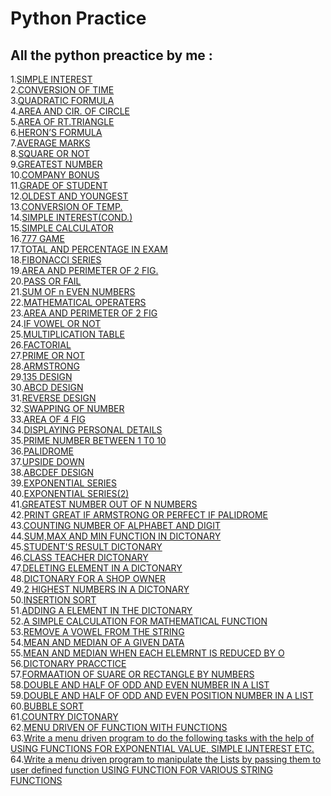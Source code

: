 # Python Practice
## All the python preactice by me :
1.[SIMPLE INTEREST](https://github.com/Saiyam-3005/python-practice/blob/e959e80f00f75c6dc2b7a6865b6aa17b77c8ccc1/code%2001.py)<br>
2.[CONVERSION OF TIME](https://github.com/Saiyam-3005/python-practice/blob/db015f9a25870dd29dc44b21b49d5536709340f7/code%2002.py)<br>
3.[QUADRATIC FORMULA](https://github.com/Saiyam-3005/python-practice/blob/8d25ae0ad39254fbcd036ec58694152994fb5007/code%2003.py)<br>
4.[AREA AND CIR. OF CIRCLE](https://github.com/Saiyam-3005/python-practice/blob/e74921c1288eeda992da8ab3e32d07dd7e103e46/code%2004.py)<br>
5.[AREA OF RT.TRIANGLE](https://github.com/Saiyam-3005/python-practice/blob/79596814dcabc818a2874d68e872b71c9272ae91/code%2005.py)<br>
6.[HERON’S FORMULA](https://github.com/Saiyam-3005/python-practice/blob/94560534042fd236c8ecd3547341bf28ad91d8ba/code%2006.py)<br>
7.[AVERAGE MARKS](https://github.com/Saiyam-3005/python-practice/blob/652dcfee6fd76dfb5a354e72b594d33a8fe92e2b/code%2007.py)<br>
8.[SQUARE OR NOT](https://github.com/Saiyam-3005/python-practice/blob/bad7076f0d821ce7f9576d68eef4c7fa326ffe5a/code%2008.py)<br>
9.[GREATEST NUMBER](https://github.com/Saiyam-3005/python-practice/blob/5d451cd74e84407b044902dbbdfb3ad129db1825/code%2009.py)<br>
10.[COMPANY BONUS](https://github.com/Saiyam-3005/python-practice/blob/ca16599432c2b68c2c44ca74005386aaa724e4d4/code%2010.py)<br>
11.[GRADE OF STUDENT](https://github.com/Saiyam-3005/python-practice/blob/ca16599432c2b68c2c44ca74005386aaa724e4d4/code%2011.py)<br>
12.[OLDEST AND YOUNGEST](https://github.com/Saiyam-3005/python-practice/blob/ca16599432c2b68c2c44ca74005386aaa724e4d4/code%2012.py)<br>
13.[CONVERSION OF TEMP.](https://github.com/Saiyam-3005/python-practice/blob/23952dba768553ed21ba7ba0f0b7de95121eedec/code%2013.py)<br>
14.[SIMPLE INTEREST(COND.)](https://github.com/Saiyam-3005/python-practice/blob/ca16599432c2b68c2c44ca74005386aaa724e4d4/code%2014.py)<br>
15.[SIMPLE CALCULATOR](https://github.com/Saiyam-3005/python-practice/blob/ca16599432c2b68c2c44ca74005386aaa724e4d4/code%2015.py)<br>
16.[777 GAME](https://github.com/Saiyam-3005/python-practice/blob/ca16599432c2b68c2c44ca74005386aaa724e4d4/code%2016.py)<br>
17.[TOTAL AND PERCENTAGE IN EXAM](https://github.com/Saiyam-3005/python-practice/blob/ca16599432c2b68c2c44ca74005386aaa724e4d4/code%2017.py)<br>
18.[FIBONACCI SERIES](https://github.com/Saiyam-3005/python-practice/blob/ca16599432c2b68c2c44ca74005386aaa724e4d4/code%2018.py)<br>
19.[AREA AND PERIMETER OF 2 FIG.](https://github.com/Saiyam-3005/python-practice/blob/ca16599432c2b68c2c44ca74005386aaa724e4d4/code%2019.py)<br>
20.[PASS OR FAIL](https://github.com/Saiyam-3005/python-practice/blob/ca16599432c2b68c2c44ca74005386aaa724e4d4/code%2020.py)<br>
21.[SUM OF n EVEN NUMBERS](https://github.com/Saiyam-3005/python-practice/blob/23952dba768553ed21ba7ba0f0b7de95121eedec/code%2021.py)<br>
22.[MATHEMATICAL OPERATERS](https://github.com/Saiyam-3005/python-practice/blob/23952dba768553ed21ba7ba0f0b7de95121eedec/code%2022.py)<br>
23.[AREA AND PERIMETER OF 2 FIG](https://github.com/Saiyam-3005/python-practice/blob/23952dba768553ed21ba7ba0f0b7de95121eedec/code%2023.py)<br>
24.[IF VOWEL OR NOT](https://github.com/Saiyam-3005/python-practice/blob/23952dba768553ed21ba7ba0f0b7de95121eedec/code%2024.py)<br>
25.[MULTIPLICATION TABLE](https://github.com/Saiyam-3005/python-practice/blob/23952dba768553ed21ba7ba0f0b7de95121eedec/code%2025.py)<br>
26.[FACTORIAL](https://github.com/Saiyam-3005/python-practice/blob/23952dba768553ed21ba7ba0f0b7de95121eedec/code%2026.py)<br>
27.[PRIME OR NOT](https://github.com/Saiyam-3005/python-practice/blob/23952dba768553ed21ba7ba0f0b7de95121eedec/code%2027.py)<br>
28.[ARMSTRONG](https://github.com/Saiyam-3005/python-practice/blob/23952dba768553ed21ba7ba0f0b7de95121eedec/code%2028.py)<br>
29.[135 DESIGN](https://github.com/Saiyam-3005/python-practice/blob/23952dba768553ed21ba7ba0f0b7de95121eedec/code%2029.py)<br>
30.[ABCD DESIGN](https://github.com/Saiyam-3005/python-practice/blob/23952dba768553ed21ba7ba0f0b7de95121eedec/code%2030.py)<br>
31.[REVERSE DESIGN](https://github.com/Saiyam-3005/python-practice/blob/23952dba768553ed21ba7ba0f0b7de95121eedec/code%2031.py)<br>
32.[SWAPPING OF NUMBER](https://github.com/Saiyam-3005/python-practice/blob/23952dba768553ed21ba7ba0f0b7de95121eedec/code%2032.py)<br>
33.[AREA OF 4 FIG](https://github.com/Saiyam-3005/python-practice/blob/23952dba768553ed21ba7ba0f0b7de95121eedec/code%2033.py)<br>
34.[DISPLAYING PERSONAL DETAILS](https://github.com/Saiyam-3005/python-practice/blob/23952dba768553ed21ba7ba0f0b7de95121eedec/code%2034.py)<br>
35.[PRIME NUMBER BETWEEN 1 T0 10 ](https://github.com/Saiyam-3005/python-practice/blob/23952dba768553ed21ba7ba0f0b7de95121eedec/code%2035.py)<br>
36.[PALIDROME](https://github.com/Saiyam-3005/python-practice/blob/23952dba768553ed21ba7ba0f0b7de95121eedec/code%2036.py)<br>
37.[UPSIDE DOWN](https://github.com/Saiyam-3005/python-practice/blob/23952dba768553ed21ba7ba0f0b7de95121eedec/code%2037.py)<br>
38.[ABCDEF DESIGN](https://github.com/Saiyam-3005/python-practice/blob/23952dba768553ed21ba7ba0f0b7de95121eedec/code%2038.py)<br>
39.[EXPONENTIAL SERIES](https://github.com/Saiyam-3005/python-practice/blob/23952dba768553ed21ba7ba0f0b7de95121eedec/code%2039.py)<br>
40.[EXPONENTIAL SERIES(2)](https://github.com/Saiyam-3005/python-practice/blob/23952dba768553ed21ba7ba0f0b7de95121eedec/code%2040.py)<br>
41.[GREATEST NUMBER OUT OF N NUMBERS](https://github.com/Saiyam-3005/python-practice/blob/23952dba768553ed21ba7ba0f0b7de95121eedec/code%2041.py)<br>
42.[PRINT GREAT IF ARMSTRONG OR PERFECT IF PALIDROME](https://github.com/Saiyam-3005/python-practice/blob/23952dba768553ed21ba7ba0f0b7de95121eedec/code%2042.py)<br>
43.[COUNTING NUMBER OF ALPHABET AND DIGIT](https://github.com/Saiyam-3005/python-practice/blob/23952dba768553ed21ba7ba0f0b7de95121eedec/code%2043.py)<br>
44.[SUM,MAX AND MIN FUNCTION IN DICTONARY](https://github.com/Saiyam-3005/python-practice/blob/23952dba768553ed21ba7ba0f0b7de95121eedec/code%2044.py)<br>
45.[STUDENT'S RESULT DICTONARY](https://github.com/Saiyam-3005/python-practice/blob/23952dba768553ed21ba7ba0f0b7de95121eedec/code%2045.py)<br>
46.[CLASS TEACHER DICTONARY](https://github.com/Saiyam-3005/python-practice/blob/23952dba768553ed21ba7ba0f0b7de95121eedec/code%2046.py)<br>
47.[DELETING ELEMENT IN A DICTONARY](https://github.com/Saiyam-3005/python-practice/blob/23952dba768553ed21ba7ba0f0b7de95121eedec/code%2047.py)<br>
48.[DICTONARY FOR A SHOP OWNER](https://github.com/Saiyam-3005/python-practice/blob/23952dba768553ed21ba7ba0f0b7de95121eedec/code%2048.py)<br>
49.[2 HIGHEST NUMBERS IN A DICTONARY](https://github.com/Saiyam-3005/python-practice/blob/23952dba768553ed21ba7ba0f0b7de95121eedec/code%2049.py)<br>
50.[INSERTION SORT](https://github.com/Saiyam-3005/python-practice/blob/23952dba768553ed21ba7ba0f0b7de95121eedec/code%2050.py)<br>
51.[ADDING  A ELEMENT IN THE DICTONARY](https://github.com/Saiyam-3005/python-practice/blob/23952dba768553ed21ba7ba0f0b7de95121eedec/code%2051.py)<br>
52.[A SIMPLE CALCULATION FOR MATHEMATICAL FUNCTION](https://github.com/Saiyam-3005/python-practice/blob/23952dba768553ed21ba7ba0f0b7de95121eedec/code%2052.py) <br>
53.[REMOVE A VOWEL FROM THE STRING](https://github.com/Saiyam-3005/python-practice/blob/23952dba768553ed21ba7ba0f0b7de95121eedec/code%2053.py)<br>
54.[MEAN AND MEDIAN OF A GIVEN DATA](https://github.com/Saiyam-3005/python-practice/blob/23952dba768553ed21ba7ba0f0b7de95121eedec/code%2054.py)<br>
55.[MEAN AND MEDIAN WHEN EACH ELEMRNT IS REDUCED BY O](https://github.com/Saiyam-3005/python-practice/blob/23952dba768553ed21ba7ba0f0b7de95121eedec/code%2055.py)<br>
56.[DICTONARY PRACCTICE](https://github.com/Saiyam-3005/python-practice/blob/23952dba768553ed21ba7ba0f0b7de95121eedec/code%2056.py)<br>
57.[FORMAATION OF SUARE OR RECTANGLE BY NUMBERS](https://github.com/Saiyam-3005/python-practice/blob/23952dba768553ed21ba7ba0f0b7de95121eedec/code%2057.py)<br>
58.[DOUBLE AND HALF OF ODD AND EVEN NUMBER IN A LIST]()<br>
59.[DOUBLE AND HALF OF ODD AND EVEN POSITION NUMBER IN A LIST]()<br>
60.[BUBBLE SORT]()<br>
61.[COUNTRY DICTONARY]()<br>
62.[MENU DRIVEN OF FUNCTION WITH FUNCTIONS]()<br>
63.[Write a menu driven program to do the following tasks with the help of USING FUNCTIONS FOR EXPONENTIAL VALUE, SIMPLE IJNTEREST ETC.]()<br>
64.[Write a menu driven program to manipulate the Lists by passing them to user defined function USING FUNCTION FOR VARIOUS STRING FUNCTIONS]()


